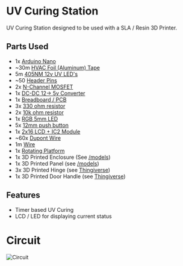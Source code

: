 # UV Curing Station

UV Curing Station designed to be used with a SLA / Resin 3D Printer.

## Parts Used

- 1x [Arduino Nano](https://www.amazon.com/Arduino-A000005-ARDUINO-Nano/dp/B0097AU5OU/ref=sr_1_3?dchild=1&keywords=arduino+nano&qid=1616706625&sr=8-3)
- ~30m [HVAC Foil (Aluminum) Tape](https://www.amazon.com/gp/product/B002EX855S/ref=ppx_yo_dt_b_asin_title_o07_s00?ie=UTF8&psc=1)
- 5m [405NM 12v UV LED's](https://www.amazon.com/gp/product/B07K6BK639/ref=ppx_yo_dt_b_asin_title_o07_s00?ie=UTF8&psc=1)
- ~50 [Header Pins](https://www.amazon.com/gp/product/B07PKKY8BX/ref=ppx_yo_dt_b_asin_title_o01_s00?ie=UTF8&psc=1)
- 2x [N-Channel MOSFET](https://www.amazon.com/gp/product/B07WR86ZGS/ref=ppx_yo_dt_b_asin_title_o08_s00?ie=UTF8&psc=1)
- 1x [DC-DC 12-> 5v Converter](https://www.amazon.com/gp/product/B01MQGMOKI/ref=ppx_yo_dt_b_search_asin_title?ie=UTF8&psc=1)
- 1x [Breadboard / PCB](https://www.adafruit.com/product/1609)
- 3x [330 ohm resistor](https://www.amazon.com/Projects-100EP512330R-330-Resistors-Pack/dp/B0185FID32/ref=sr_1_3?dchild=1&keywords=330+ohm+resistors&qid=1616707075&sr=8-3)
- 2x [10k ohm resistor](https://www.amazon.com/Projects-100EP51210K0-10k-Resistors-Pack/dp/B0185FIOTA/ref=sr_1_3?dchild=1&keywords=10k+ohm+resistor&qid=1617420610&sr=8-3)
- 1x [RGB 5mm LED](https://www.amazon.com/Tricolor-Multicolor-Lighting-Electronics-Components/dp/B01C19ENFK/ref=sr_1_4?dchild=1&keywords=5mm+LED+RGB&qid=1616707115&sr=8-4)
- 5x [12mm push button](https://www.amazon.com/gp/product/B01NCQVGLC/ref=ppx_yo_dt_b_search_asin_title?ie=UTF8&psc=1)
- 1x [2x16 LCD + IC2 Module](https://www.amazon.com/JANSANE-Arduino-Display-Interface-Raspberry/dp/B07D83DY17/ref=sr_1_4?dchild=1&keywords=2x16+lcd&qid=1616707167&s=electronics&sr=1-4)
- ~60x [Dupont Wire](https://www.amazon.com/Elegoo-EL-CP-004-Multicolored-Breadboard-arduino/dp/B01EV70C78/ref=sr_1_4?dchild=1&keywords=dupont+wire&qid=1616707323&sr=8-4)
- 1m [Wire](https://www.amazon.com/Gauge-Wire-Solid-Hookup-Wires/dp/B082VY9FRB/ref=sr_1_5?dchild=1&keywords=wire&qid=1616707382&sr=8-5&th=1)
- 1x [Rotating Platform](https://www.amazon.com/gp/product/B08K35HPJ4/ref=ppx_yo_dt_b_asin_title_o03_s00?ie=UTF8&psc=1)
- 1x 3D Printed Enclosure (See [/models](https://github.com/Wurmatron/UV-Curing-Station/tree/master/models))
- 1x 3D Printed Panel (see [/models](https://github.com/Wurmatron/UV-Curing-Station/tree/master/models))
- 3x 3D Printed Hinge (see [Thingiverse](https://www.thingiverse.com/thing:1096475))
- 1x 3D Printed Door Handle (see [Thingiverse](https://www.thingiverse.com/thing:2779081))

## Features

- Timer based UV Curing
- LCD / LED for displaying current status

# Circuit

![Circuit](https://i.imgur.com/hS6w94k.png)
